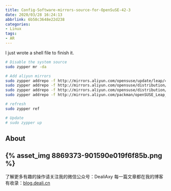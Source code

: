 ```yaml
---
title: Config-Software-mirrors-source-for-OpenSuSE-42-3
date: 2020/03/28 16:24:13
abbrlink: 6b58c3648e22d238
categories:
- Linux
tags:
- AR
---
```

I just wrote a shell file to finish it.

```bash
# Disable the system source
sudo zypper mr -da

# Add aliyun mirrors
sudo zypper addrepo -f http://mirrors.aliyun.com/opensuse/update/leap/42.3/non-oss/ openSUSE-42.3-Update-Non-Oss
sudo zypper addrepo -f http://mirrors.aliyun.com/opensuse/distribution/leap/42.3/repo/oss/ openSUSE-42.3-Oss
sudo zypper addrepo -f http://mirrors.aliyun.com/opensuse/distribution/leap/42.3/repo/non-oss/ openSUSE-42.3-Non-Oss
sudo zypper addrepo -f http://mirrors.aliyun.com/packman/openSUSE_Leap_42.3/ openSUSE-42.3-packman

# refresh
sudo zypper ref

# Update
# sudo zypper up
```


## About
{% asset_img 8869373-901590e019f6f85b.png %}
---------------
了解更多有趣的操作请关注我的微信公众号：DealiAxy
每一篇文章都在我的博客有收录：[blog.deali.cn](http://blog.deali.cn)
